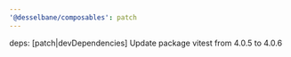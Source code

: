 ```yaml
---
'@desselbane/composables': patch
---
```


deps: [patch|devDependencies] Update package vitest from 4.0.5 to 4.0.6
